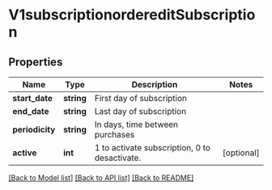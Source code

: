 # V1subscriptionordereditSubscription

## Properties
Name | Type | Description | Notes
------------ | ------------- | ------------- | -------------
**start_date** | **string** | First day of subscription | 
**end_date** | **string** | Last day of subscription | 
**periodicity** | **string** | In days, time between purchases | 
**active** | **int** | 1 to activate subscription, 0 to desactivate. | [optional] 

[[Back to Model list]](../../README.md#documentation-for-models) [[Back to API list]](../../README.md#documentation-for-api-endpoints) [[Back to README]](../../README.md)

